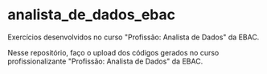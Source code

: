 # analista_de_dados_ebac
Exercícios desenvolvidos no curso "Profissão: Analista de Dados" da EBAC.

Nesse repositório, faço o upload dos códigos gerados no curso profissionalizante "Profissão: Analista de Dados" da EBAC.
